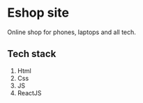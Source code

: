 # Eshop site

Online shop for phones, laptops and all tech.

## Tech stack

1. Html
2. Css
3. JS
4. ReactJS
